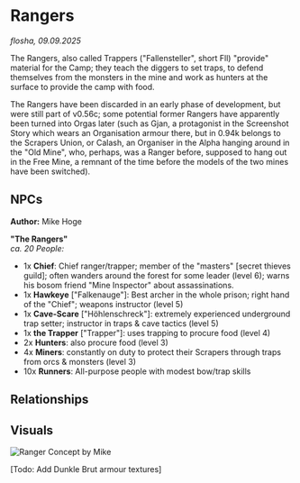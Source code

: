 # Rangers

*flosha, 09.09.2025*

The Rangers, also called Trappers ("Fallensteller", short Fll) "provide" material for the Camp; they teach the diggers to set traps, to defend themselves from the monsters in the mine and work as hunters at the surface to provide the camp with food. 

The Rangers have been discarded in an early phase of development, but were still part of v0.56c; some potential former Rangers have apparently been turned into Orgas later (such as Gjan, a protagonist in the Screenshot Story which wears an Organisation armour there, but in 0.94k belongs to the Scrapers Union, or Calash, an Organiser in the Alpha hanging around in the "Old Mine", who, perhaps, was a  Ranger before, supposed to hang out in the Free Mine, a remnant of the time before the models of the two mines have been switched). 


## NPCs

**Author:** Mike Hoge  

**"The Rangers"**  
*ca. 20 People:*  

* 1x **Chief**: Chief ranger/trapper; member of the "masters" [secret thieves guild]; often wanders around the forest for some leader (level 6); warns his bosom friend "Mine Inspector" about assassinations.
* 1x **Hawkeye** ["Falkenauge"]: Best archer in the whole prison; right hand of the "Chief"; weapons instructor (level 5)
* 1x **Cave-Scare** ["Höhlenschreck"]: extremely experienced underground trap setter; instructor in traps & cave tactics (level 5)
* 1x **the Trapper** ["Trapper"]: uses trapping to procure food (level 4)
* 2x **Hunters**: also procure food (level 3)
* 4x **Miners**: constantly on duty to protect their Scrapers through traps from orcs & monsters (level 3)
* 10x **Runners**: All-purpose people with modest bow/trap skills


## Relationships




## Visuals

![Ranger Concept by Mike](https://images.gothicarchive.org/conceptart/mikehoge/npcs/signal-2021-02-14-120600_Fallensteller-Src.jpeg)

[Todo: Add Dunkle Brut armour textures]

